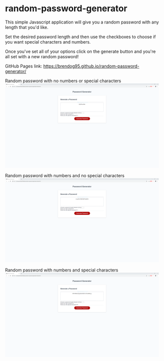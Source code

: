# random-password-generator

This simple Javascript application will give you a random password with any length that you'd like.

Set the desired password length and then use the checkboxes to choose if you want special characters and numbers.

Once you've set all of your options click on the generate button and you're all set with a new random password!

GitHub Pages link: https://brendog95.github.io/random-password-generator/

Random password with no numbers or special characters
![Random password with no numbers or special characters](https://github.com/brendog95/random-password-generator/blob/master/assets/images/pwg-gen-nonum-nosym.PNG)

Random password with numbers and no special characters
![Random password with numbers and no special characters](https://github.com/brendog95/random-password-generator/blob/master/assets/images/pwg-gen-num-nosym.PNG)

Random password with numbers and special characters
![Random password with numbers and special characters](https://github.com/brendog95/random-password-generator/blob/master/assets/images/pwg-gen-num-sym.PNG)